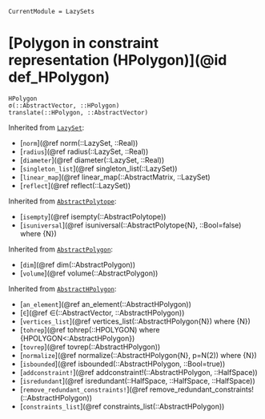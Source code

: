 ```@meta
CurrentModule = LazySets
```

# [Polygon in constraint representation (HPolygon)](@id def_HPolygon)

```@docs
HPolygon
σ(::AbstractVector, ::HPolygon)
translate(::HPolygon, ::AbstractVector)
```
Inherited from [`LazySet`](@ref):
* [`norm`](@ref norm(::LazySet, ::Real))
* [`radius`](@ref radius(::LazySet, ::Real))
* [`diameter`](@ref diameter(::LazySet, ::Real))
* [`singleton_list`](@ref singleton_list(::LazySet))
* [`linear_map`](@ref linear_map(::AbstractMatrix, ::LazySet)
* [`reflect`](@ref reflect(::LazySet))

Inherited from [`AbstractPolytope`](@ref):
* [`isempty`](@ref isempty(::AbstractPolytope))
* [`isuniversal`](@ref isuniversal(::AbstractPolytope{N}, ::Bool=false) where {N})

Inherited from [`AbstractPolygon`](@ref):
* [`dim`](@ref dim(::AbstractPolygon))
* [`volume`](@ref volume(::AbstractPolygon))

Inherited from [`AbstractHPolygon`](@ref):
* [`an_element`](@ref an_element(::AbstractHPolygon))
* [`∈`](@ref ∈(::AbstractVector, ::AbstractHPolygon))
* [`vertices_list`](@ref vertices_list(::AbstractHPolygon{N}) where {N})
* [`tohrep`](@ref tohrep(::HPOLYGON) where {HPOLYGON<:AbstractHPolygon})
* [`tovrep`](@ref tovrep(::AbstractHPolygon))
* [`normalize`](@ref normalize(::AbstractHPolygon{N}, p=N(2)) where {N})
* [`isbounded`](@ref isbounded(::AbstractHPolygon, ::Bool=true))
* [`addconstraint!`](@ref addconstraint!(::AbstractHPolygon, ::HalfSpace))
* [`isredundant`](@ref isredundant(::HalfSpace, ::HalfSpace, ::HalfSpace))
* [`remove_redundant_constraints!`](@ref remove_redundant_constraints!(::AbstractHPolygon))
* [`constraints_list`](@ref constraints_list(::AbstractHPolygon))
